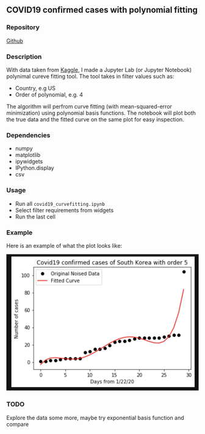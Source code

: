 ## COVID19 confirmed cases with polynomial fitting

### Repository
[Github](https://github.com/phamminhquan/covid19)

### Description
With data taken from [Kaggle](https://www.kaggle.com/sudalairajkumar/novel-corona-virus-2019-dataset), I made a Jupyter Lab (or Jupyter Notebook) polynimal cureve fitting tool. The tool takes in filter values such as:

* Country, e.g US
* Order of polynomial, e.g. 4

The algorithm will perfrom curve fitting (with mean-squared-error minimization) using polynomial basis functions. The notebook will plot both the true data and the fitted curve on the same plot for easy inspection.

### Dependencies

* numpy
* matplotlib
* ipywidgets
* IPython.display
* csv 

### Usage

* Run all `covid19_curvefitting.ipynb`
* Select filter requirements from widgets
* Run the last cell

### Example
Here is an example of what the plot looks like:

![](./example.png)

### TODO
Explore the data some more, maybe try exponential basis function and compare 
